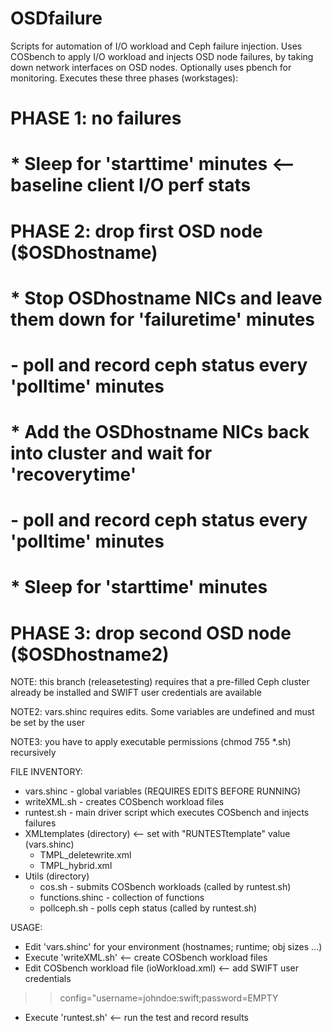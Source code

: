 # OSDfailure
Scripts for automation of I/O workload and Ceph failure injection.
Uses COSbench to apply I/O workload and injects OSD node failures, by taking down
network interfaces on OSD nodes.
Optionally uses pbench for monitoring.
Executes these three phases (workstages):
#   PHASE 1: no failures
#     * Sleep for 'starttime' minutes  <-- baseline client I/O perf stats
#   PHASE 2: drop first OSD node ($OSDhostname)
#     * Stop OSDhostname NICs and leave them down for 'failuretime' minutes
#     - poll and record ceph status every 'polltime' minutes
#     * Add the OSDhostname NICs back into cluster and wait for 'recoverytime'
#     - poll and record ceph status every 'polltime' minutes
#     * Sleep for 'starttime' minutes
#   PHASE 3: drop second OSD node ($OSDhostname2)
NOTE: this branch (releasetesting) requires that a pre-filled Ceph cluster already
      be installed and SWIFT user credentials are available

NOTE2: vars.shinc requires edits. Some variables are undefined and must be set by the user

NOTE3: you have to apply executable permissions (chmod 755 *.sh) recursively

FILE INVENTORY:
* vars.shinc - global variables (REQUIRES EDITS BEFORE RUNNING)
* writeXML.sh - creates COSbench workload files
* runtest.sh - main driver script which executes COSbench and injects failures
* XMLtemplates (directory)  <-- set with "RUNTESTtemplate" value (vars.shinc)
  * TMPL_deletewrite.xml
  * TMPL_hybrid.xml
* Utils (directory)
  * cos.sh - submits COSbench workloads (called by runtest.sh)
  * functions.shinc - collection of functions
  * pollceph.sh - polls ceph status (called by runtest.sh)

USAGE:
* Edit 'vars.shinc' for your environment (hostnames; runtime; obj sizes ...)
* Execute 'writeXML.sh'    <-- create COSbench workload files
* Edit COSbench workload file (ioWorkload.xml) <-- add SWIFT user credentials
>> config="username=johndoe:swift;password=EMPTY
* Execute 'runtest.sh'    <-- run the test and record results
